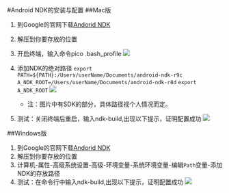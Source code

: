 #Android NDK的安装与配置
##Mac版
1. 到Google的官网下载[Andorid NDK]("http://developer.android.com/tools/sdk/ndk/index.html")
2. 解压到你要存放的位置
3. 开启终端，输入命令pico .bash_profile
![](https://github.com/zt1991616/blog/raw/master/Image/14022001.png)
4. 添加NDK的绝对路径
`export PATH=${PATH}:/Users/userName/Documents/android-ndk-r9c`
`A_NDK_ROOT=/Users/userName/Documents/android-ndk-r8d`
`export A_NDK_ROOT`
![](https://github.com/zt1991616/blog/raw/master/Image/14022002.png)
    + 注：图片中有SDK的部分，具体路径视个人情况而定。

5. 测试：关闭终端后重启，输入ndk-build,出现以下提示，证明配置成功
![](https://github.com/zt1991616/blog/raw/master/Image/14022002.png)

##Windows版
1. 到Google的官网下载[Andorid NDK]("http://developer.android.com/tools/sdk/ndk/index.html")
2. 解压到你要存放的位置
3. 计算机-属性-高级系统设置-高级-环境变量-系统环境变量-编辑`Path`变量-添加NDK的存放路径
4. 测试：在命令行中输入ndk-build,出现以下提示，证明配置成功
![](https://github.com/zt1991616/blog/raw/master/Image/14022405.png)
